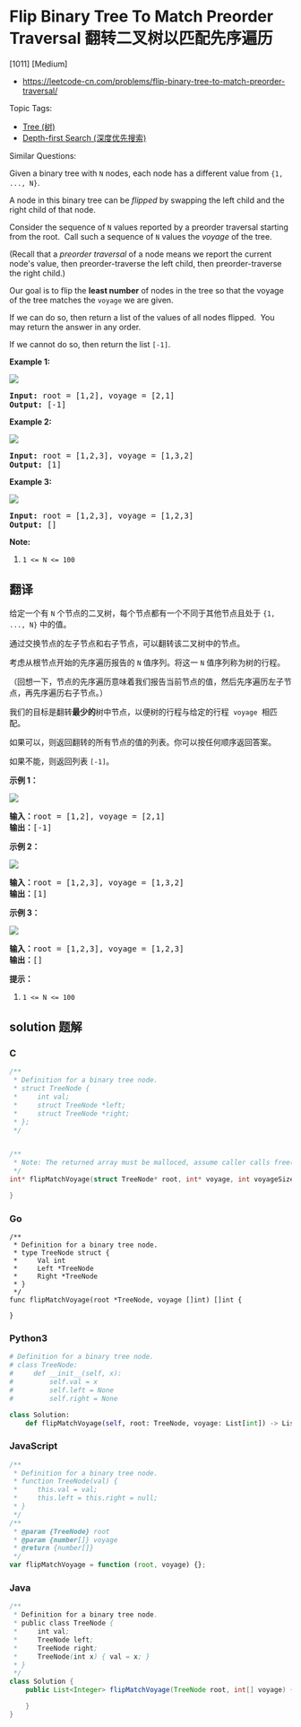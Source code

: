 # Flip Binary Tree To Match Preorder Traversal 翻转二叉树以匹配先序遍历

[1011] [Medium]

- https://leetcode-cn.com/problems/flip-binary-tree-to-match-preorder-traversal/

Topic Tags:

- [Tree (树)](https://leetcode-cn.com/tag/tree/)
- [Depth-first Search (深度优先搜索)](https://leetcode-cn.com/tag/depth-first-search/)

Similar Questions:

Given a binary tree with `N` nodes, each node has a different value from `{1, ..., N}`.

A node in this binary tree can be *flipped* by swapping the left child and the right child of that node.

Consider the sequence of `N` values reported by a preorder traversal starting from the root.  Call such a sequence of `N` values the *voyage* of the tree.

(Recall that a *preorder traversal* of a node means we report the current node's value, then preorder-traverse the left child, then preorder-traverse the right child.)

Our goal is to flip the **least number** of nodes in the tree so that the voyage of the tree matches the `voyage` we are given.

If we can do so, then return a list of the values of all nodes flipped.  You may return the answer in any order.

If we cannot do so, then return the list `[-1]`.

**Example 1:**

**![](https://assets.leetcode.com/uploads/2019/01/02/1219-01.png)**

<pre><strong>Input: </strong>root = <span id="example-input-1-1">[1,2]</span>, voyage = <span id="example-input-1-2">[2,1]</span>
<strong>Output: </strong><span id="example-output-1">[-1]</span>
</pre>

**Example 2:**

**![](https://assets.leetcode.com/uploads/2019/01/02/1219-02.png)**

<pre><strong>Input: </strong>root = <span id="example-input-2-1">[1,2,3]</span>, voyage = <span id="example-input-2-2">[1,3,2]</span>
<strong>Output: </strong><span id="example-output-2">[1]</span>
</pre>

**Example 3:**

**![](https://assets.leetcode.com/uploads/2019/01/02/1219-02.png)**

<pre><strong>Input: </strong>root = <span id="example-input-3-1">[1,2,3]</span>, voyage = <span id="example-input-3-2">[1,2,3]</span>
<strong>Output: </strong><span id="example-output-3">[]</span>
</pre>

**Note:**

1.  `1 <= N <= 100`

## 翻译

给定一个有 `N` 个节点的二叉树，每个节点都有一个不同于其他节点且处于 `{1, ..., N}` 中的值。

通过交换节点的左子节点和右子节点，可以翻转该二叉树中的节点。

考虑从根节点开始的先序遍历报告的 `N` 值序列。将这一 `N` 值序列称为树的行程。

（回想一下，节点的先序遍历意味着我们报告当前节点的值，然后先序遍历左子节点，再先序遍历右子节点。）

我们的目标是翻转**最少的**树中节点，以便树的行程与给定的行程  `voyage`  相匹配。

如果可以，则返回翻转的所有节点的值的列表。你可以按任何顺序返回答案。

如果不能，则返回列表 `[-1]`。

**示例 1：**

**![](https://assets.leetcode-cn.com/aliyun-lc-upload/uploads/2019/01/05/1219-01.png)**

<pre><strong>输入：</strong>root = [1,2], voyage = [2,1]
<strong>输出：</strong>[-1]
</pre>

**示例 2：**

**![](https://assets.leetcode-cn.com/aliyun-lc-upload/uploads/2019/01/05/1219-02.png)**

<pre><strong>输入：</strong>root = [1,2,3], voyage = [1,3,2]
<strong>输出：</strong>[1]
</pre>

**示例 3：**

**![](https://assets.leetcode-cn.com/aliyun-lc-upload/uploads/2019/01/05/1219-02.png)**

<pre><strong>输入：</strong>root = [1,2,3], voyage = [1,2,3]
<strong>输出：</strong>[]
</pre>

**提示：**

1.  `1 <= N <= 100`

## solution 题解

### C

```c
/**
 * Definition for a binary tree node.
 * struct TreeNode {
 *     int val;
 *     struct TreeNode *left;
 *     struct TreeNode *right;
 * };
 */


/**
 * Note: The returned array must be malloced, assume caller calls free().
 */
int* flipMatchVoyage(struct TreeNode* root, int* voyage, int voyageSize, int* returnSize){

}


```

### Go

```golang
/**
 * Definition for a binary tree node.
 * type TreeNode struct {
 *     Val int
 *     Left *TreeNode
 *     Right *TreeNode
 * }
 */
func flipMatchVoyage(root *TreeNode, voyage []int) []int {

}
```

### Python3

```python
# Definition for a binary tree node.
# class TreeNode:
#     def __init__(self, x):
#         self.val = x
#         self.left = None
#         self.right = None

class Solution:
    def flipMatchVoyage(self, root: TreeNode, voyage: List[int]) -> List[int]:

```

### JavaScript

```javascript
/**
 * Definition for a binary tree node.
 * function TreeNode(val) {
 *     this.val = val;
 *     this.left = this.right = null;
 * }
 */
/**
 * @param {TreeNode} root
 * @param {number[]} voyage
 * @return {number[]}
 */
var flipMatchVoyage = function (root, voyage) {};
```

### Java

```java
/**
 * Definition for a binary tree node.
 * public class TreeNode {
 *     int val;
 *     TreeNode left;
 *     TreeNode right;
 *     TreeNode(int x) { val = x; }
 * }
 */
class Solution {
    public List<Integer> flipMatchVoyage(TreeNode root, int[] voyage) {

    }
}
```
